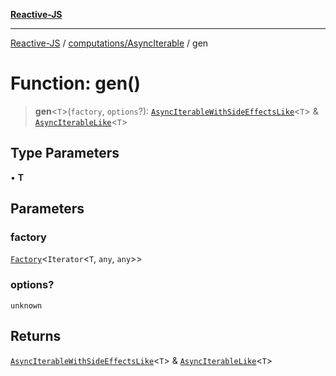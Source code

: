 [**Reactive-JS**](../../../README.md)

***

[Reactive-JS](../../../README.md) / [computations/AsyncIterable](../README.md) / gen

# Function: gen()

> **gen**\<`T`\>(`factory`, `options`?): [`AsyncIterableWithSideEffectsLike`](../../interfaces/AsyncIterableWithSideEffectsLike.md)\<`T`\> & [`AsyncIterableLike`](../../interfaces/AsyncIterableLike.md)\<`T`\>

## Type Parameters

• **T**

## Parameters

### factory

[`Factory`](../../../functions/type-aliases/Factory.md)\<`Iterator`\<`T`, `any`, `any`\>\>

### options?

`unknown`

## Returns

[`AsyncIterableWithSideEffectsLike`](../../interfaces/AsyncIterableWithSideEffectsLike.md)\<`T`\> & [`AsyncIterableLike`](../../interfaces/AsyncIterableLike.md)\<`T`\>
